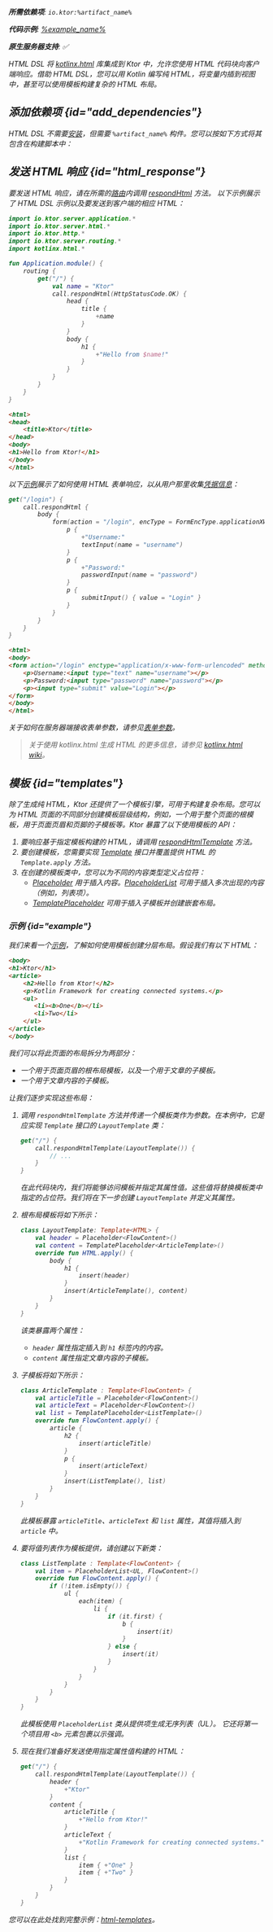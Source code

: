 [//]: # (title: HTML DSL)

<var name="artifact_name" value="ktor-server-html-builder"/>
<tldr>
<p>
<b>所需依赖项</b>: <code>io.ktor:%artifact_name%</code>
</p>
<var name="example_name" value="html"/>
<p>
    <b>代码示例</b>:
    <a href="https://github.com/ktorio/ktor-documentation/tree/%ktor_version%/codeSnippets/snippets/%example_name%">
        %example_name%
    </a>
</p>
<p>
    <b><Links href="/ktor/server-native" summary="Ktor 支持 Kotlin/Native，允许您在无需额外运行时或虚拟机的情况下运行服务器。">原生服务器</Links>支持</b>: ✅
</p>
</tldr>

HTML DSL 将 [kotlinx.html](https://github.com/Kotlin/kotlinx.html) 库集成到 Ktor 中，允许您使用 HTML 代码块向客户端响应。借助 HTML DSL，您可以用 Kotlin 编写纯 HTML，将变量内插到视图中，甚至可以使用模板构建复杂的 HTML 布局。

## 添加依赖项 {id="add_dependencies"}
HTML DSL 不需要[安装](server-plugins.md#install)，但需要 `%artifact_name%` 构件。您可以按如下方式将其包含在构建脚本中：

<Tabs group="languages">
    <TabItem title="Gradle (Kotlin)" group-key="kotlin">
        <code-block lang="Kotlin" code="            implementation(&quot;io.ktor:%artifact_name%:$ktor_version&quot;)"/>
    </TabItem>
    <TabItem title="Gradle (Groovy)" group-key="groovy">
        <code-block lang="Groovy" code="            implementation &quot;io.ktor:%artifact_name%:$ktor_version&quot;"/>
    </TabItem>
    <TabItem title="Maven" group-key="maven">
        <code-block lang="XML" code="            &lt;dependency&gt;&#10;                &lt;groupId&gt;io.ktor&lt;/groupId&gt;&#10;                &lt;artifactId&gt;%artifact_name%-jvm&lt;/artifactId&gt;&#10;                &lt;version&gt;${ktor_version}&lt;/version&gt;&#10;            &lt;/dependency&gt;"/>
    </TabItem>
</Tabs>
  

## 发送 HTML 响应 {id="html_response"}
要发送 HTML 响应，请在所需的[路由](server-routing.md)内调用 [respondHtml](https://api.ktor.io/ktor-server-html-builder/io.ktor.server.html/respond-html.html) 方法。
以下示例展示了 HTML DSL 示例以及要发送到客户端的相应 HTML：

<Tabs>
<TabItem title="Kotlin">

```kotlin
import io.ktor.server.application.*
import io.ktor.server.html.*
import io.ktor.http.*
import io.ktor.server.routing.*
import kotlinx.html.*

fun Application.module() {
    routing {
        get("/") {
            val name = "Ktor"
            call.respondHtml(HttpStatusCode.OK) {
                head {
                    title {
                        +name
                    }
                }
                body {
                    h1 {
                        +"Hello from $name!"
                    }
                }
            }
        }
    }
}
```

</TabItem>
<TabItem title="HTML">

```html
<html>
<head>
    <title>Ktor</title>
</head>
<body>
<h1>Hello from Ktor!</h1>
</body>
</html>
```

</TabItem>
</Tabs>

以下[示例](https://github.com/ktorio/ktor-documentation/tree/%ktor_version%/codeSnippets/snippets/auth-form-html-dsl)展示了如何使用 HTML 表单响应，以从用户那里收集[凭据信息](server-form-based-auth.md)：

<Tabs>
<TabItem title="Kotlin">

```kotlin
get("/login") {
    call.respondHtml {
        body {
            form(action = "/login", encType = FormEncType.applicationXWwwFormUrlEncoded, method = FormMethod.post) {
                p {
                    +"Username:"
                    textInput(name = "username")
                }
                p {
                    +"Password:"
                    passwordInput(name = "password")
                }
                p {
                    submitInput() { value = "Login" }
                }
            }
        }
    }
}
```

</TabItem>
<TabItem title="HTML">

```html
<html>
<body>
<form action="/login" enctype="application/x-www-form-urlencoded" method="post">
    <p>Username:<input type="text" name="username"></p>
    <p>Password:<input type="password" name="password"></p>
    <p><input type="submit" value="Login"></p>
</form>
</body>
</html>
```

</TabItem>
</Tabs>

关于如何在服务器端接收表单参数，请参见[表单参数](server-requests.md#form_parameters)。

> 关于使用 kotlinx.html 生成 HTML 的更多信息，请参见 [kotlinx.html wiki](https://github.com/Kotlin/kotlinx.html/wiki)。

## 模板 {id="templates"}

除了生成纯 HTML，Ktor 还提供了一个模板引擎，可用于构建复杂布局。您可以为 HTML 页面的不同部分创建模板层级结构，例如，一个用于整个页面的根模板，用于页面页眉和页脚的子模板等。Ktor 暴露了以下使用模板的 API：

1. 要响应基于指定模板构建的 HTML，请调用 [respondHtmlTemplate](https://api.ktor.io/ktor-server-html-builder/io.ktor.server.html/respond-html-template.html) 方法。
2. 要创建模板，您需要实现 [Template](https://api.ktor.io/ktor-server-html-builder/io.ktor.server.html/-template/index.html) 接口并覆盖提供 HTML 的 `Template.apply` 方法。
3. 在创建的模板类中，您可以为不同的内容类型定义占位符：
    * [Placeholder](https://api.ktor.io/ktor-server-html-builder/io.ktor.server.html/-placeholder/index.html) 用于插入内容。[PlaceholderList](https://api.ktor.io/ktor-server-html-builder/io.ktor.server.html/-placeholder-list/index.html) 可用于插入多次出现的内容（例如，列表项）。
    * [TemplatePlaceholder](https://api.ktor.io/ktor-server-html-builder/io.ktor.server.html/-template-placeholder/index.html) 可用于插入子模板并创建嵌套布局。
    

### 示例 {id="example"}
我们来看一个[示例](https://github.com/ktorio/ktor-documentation/tree/%ktor_version%/codeSnippets/snippets/html-templates)，了解如何使用模板创建分层布局。假设我们有以下 HTML：
```html
<body>
<h1>Ktor</h1>
<article>
    <h2>Hello from Ktor!</h2>
    <p>Kotlin Framework for creating connected systems.</p>
    <ul>
       <li><b>One</b></li>
       <li>Two</li>
    </ul>
</article>
</body>
```
我们可以将此页面的布局拆分为两部分：
* 一个用于页面页眉的根布局模板，以及一个用于文章的子模板。
* 一个用于文章内容的子模板。

让我们逐步实现这些布局：
  
1. 调用 `respondHtmlTemplate` 方法并传递一个模板类作为参数。在本例中，它是应实现 `Template` 接口的 `LayoutTemplate` 类：
   ```kotlin
   get("/") {
       call.respondHtmlTemplate(LayoutTemplate()) {
           // ...
       }
   }
   ```
   在此代码块内，我们将能够访问模板并指定其属性值。这些值将替换模板类中指定的占位符。我们将在下一步创建 `LayoutTemplate` 并定义其属性。
  
2. 根布局模板将如下所示：
   ```kotlin
   class LayoutTemplate: Template<HTML> {
       val header = Placeholder<FlowContent>()
       val content = TemplatePlaceholder<ArticleTemplate>()
       override fun HTML.apply() {
           body {
               h1 {
                   insert(header)
               }
               insert(ArticleTemplate(), content)
           }
       }
   }
   ```

   该类暴露两个属性：
   * `header` 属性指定插入到 `h1` 标签内的内容。
   * `content` 属性指定文章内容的子模板。

3. 子模板将如下所示：
   ```kotlin
   class ArticleTemplate : Template<FlowContent> {
       val articleTitle = Placeholder<FlowContent>()
       val articleText = Placeholder<FlowContent>()
       val list = TemplatePlaceholder<ListTemplate>()
       override fun FlowContent.apply() {
           article {
               h2 {
                   insert(articleTitle)
               }
               p {
                   insert(articleText)
               }
               insert(ListTemplate(), list)
           }
       }
   }
   ```

   此模板暴露 `articleTitle`、`articleText` 和 `list` 属性，其值将插入到 `article` 中。

4. 要将值列表作为模板提供，请创建以下新类：
   ```kotlin
   class ListTemplate : Template<FlowContent> {
       val item = PlaceholderList<UL, FlowContent>()
       override fun FlowContent.apply() {
           if (!item.isEmpty()) {
               ul {
                   each(item) {
                       li {
                           if (it.first) {
                               b {
                                   insert(it)
                               }
                           } else {
                               insert(it)
                           }
                       }
                   }
               }
           }
       }
   }
   ```

   此模板使用 `PlaceholderList` 类从提供项生成无序列表（UL）。
   它还将第一个项目用 `<b>` 元素包裹以示强调。

5. 现在我们准备好发送使用指定属性值构建的 HTML：
   ```kotlin
   get("/") {
       call.respondHtmlTemplate(LayoutTemplate()) {
           header {
               +"Ktor"
           }
           content {
               articleTitle {
                   +"Hello from Ktor!"
               }
               articleText {
                   +"Kotlin Framework for creating connected systems."
               }
               list {
                   item { +"One" }
                   item { +"Two" }
               }
           }
       }
   }
   ```

您可以在此处找到完整示例：[html-templates](https://github.com/ktorio/ktor-documentation/tree/%ktor_version%/codeSnippets/snippets/html-templates)。
